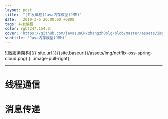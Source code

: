 ```yaml
---
layout: post
title:  "[并发编程]Java内存模型(JMM)"
date:   2019-3-6 20:00:00 +0800
tags: 并发编程
color: rgb(247,154,0)
cover: 'https://github.com/javasunCN/zhangzhBolg/blob/master/assets/img/spring/spring.jpg?raw=true'
subtitle: 'Java内存模型(JMM)'
---
```


![微服务架构]({{ site.url }}{{site.baseurl}}/assets/img/netflix-oss-spring-cloud.png)
{: .image-pull-right}

------------------------

# **线程通信**

# **消息传递**



